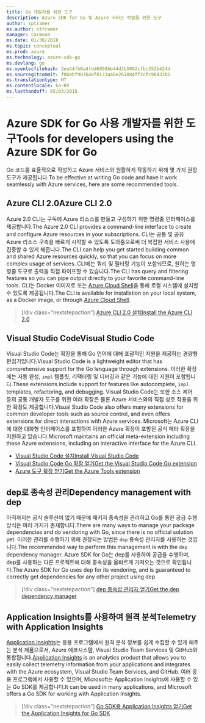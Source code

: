 ```yaml
---
title: Go 개발자를 위한 도구
description: Azure SDK for Go 및 Azure 서비스 작업을 위한 도구
author: sptramer
ms.author: sttramer
manager: carmonm
ms.date: 01/30/2018
ms.topic: conceptual
ms.prod: azure
ms.technology: azure-sdk-go
ms.devlang: go
ms.openlocfilehash: 2ea44fb8a4fdd6098bb44d3b5092cfbc352b424d
ms.sourcegitcommit: f08abf902b48f8173aa6e261084ff2cfc9043305
ms.translationtype: HT
ms.contentlocale: ko-KR
ms.lasthandoff: 05/03/2018
---
```

# <a name="tools-for-developers-using-the-azure-sdk-for-go"></a><span data-ttu-id="fa87d-103">Azure SDK for Go 사용 개발자를 위한 도구</span><span class="sxs-lookup"><span data-stu-id="fa87d-103">Tools for developers using the Azure SDK for Go</span></span>

<span data-ttu-id="fa87d-104">Go 코드를 효율적으로 작성하고 Azure 서비스와 원활하게 작동하기 위해 몇 가지 권장 도구가 제공됩니다.</span><span class="sxs-lookup"><span data-stu-id="fa87d-104">To be effective at writing Go code and have it work seamlessly with Azure services, here are some recommended tools.</span></span>

## <a name="azure-cli-20"></a><span data-ttu-id="fa87d-105">Azure CLI 2.0</span><span class="sxs-lookup"><span data-stu-id="fa87d-105">Azure CLI 2.0</span></span>

<span data-ttu-id="fa87d-106">Azure 2.0 CLI는 구독에 Azure 리소스를 만들고 구성하기 위한 명령줄 인터페이스를 제공합니다.</span><span class="sxs-lookup"><span data-stu-id="fa87d-106">The Azure 2.0 CLI provides a command-line interface to create and configure Azure resources in your subscriptions.</span></span> <span data-ttu-id="fa87d-107">CLI는 공통 및 공유 Azure 리소스 구축을 빠르게 시작할 수 있도록 도와줌으로써 더 복잡한 서비스 사용에 집중할 수 있게 해줍니다.</span><span class="sxs-lookup"><span data-stu-id="fa87d-107">The CLI can help you get started building common and shared Azure resources quickly, so that you can focus on more complex usage of services.</span></span> <span data-ttu-id="fa87d-108">CLI에는 쿼리 및 필터링 기능이 포함되므로, 원하는 명령줄 도구로 출력을 직접 파이프할 수 있습니다.</span><span class="sxs-lookup"><span data-stu-id="fa87d-108">The CLI has query and filtering features so you can pipe output directly to your favorite command-line tools.</span></span> <span data-ttu-id="fa87d-109">CLI는 Docker 이미지로 또는 [Azure Cloud Shell](https://docs.microsoft.com/en-us/azure/cloud-shell/overview)을 통해 로컬 시스템에 설치할 수 있도록 제공됩니다.</span><span class="sxs-lookup"><span data-stu-id="fa87d-109">The CLI is available for installation on your local system, as a Docker image, or through [Azure Cloud Shell](https://docs.microsoft.com/en-us/azure/cloud-shell/overview).</span></span>

> [!div class="nextstepaction"]
> [<span data-ttu-id="fa87d-110">Azure CLI 2.0 설치</span><span class="sxs-lookup"><span data-stu-id="fa87d-110">Install the Azure CLI 2.0</span></span>](/cli/azure/install-azure-cli)

## <a name="visual-studio-code"></a><span data-ttu-id="fa87d-111">Visual Studio Code</span><span class="sxs-lookup"><span data-stu-id="fa87d-111">Visual Studio Code</span></span>

<span data-ttu-id="fa87d-112">Visual Studio Code는 확장을 통해 Go 언어에 대해 포괄적인 지원을 제공하는 경량형 편집기입니다.</span><span class="sxs-lookup"><span data-stu-id="fa87d-112">Visual Studio Code is a lightweight editor that has comprehensive support for the Go language through extensions.</span></span> <span data-ttu-id="fa87d-113">이러한 확장에는 자동 완성, `impl` 템플릿, 리팩터링 및 디버깅과 같은 기능에 대한 지원이 포함됩니다.</span><span class="sxs-lookup"><span data-stu-id="fa87d-113">These extensions include support for features like autocomplete, `impl` templates, refactoring, and debugging.</span></span> <span data-ttu-id="fa87d-114">Visual Studio Code는 또한 소스 제어 등의 공통 개발자 도구를 위한 여러 확장은 물론 Azure 서비스와의 직접 상호 작용을 위한 확장도 제공합니다.</span><span class="sxs-lookup"><span data-stu-id="fa87d-114">Visual Studio Code also offers many extensions for common developer tools such as source control, and even offers extensions for direct interactions with Azure services.</span></span> <span data-ttu-id="fa87d-115">Microsoft는 Azure CLI에 대한 대화형 인터페이스를 포함하여 이러한 Azure 확장이 포함된 공식 메타 확장을 지원하고 있습니다.</span><span class="sxs-lookup"><span data-stu-id="fa87d-115">Microsoft maintains an official meta-extension including these Azure extensions, including an interactive interface for the Azure CLI.</span></span>

* [<span data-ttu-id="fa87d-116">Visual Studio Code 설치</span><span class="sxs-lookup"><span data-stu-id="fa87d-116">Install Visual Studio Code</span></span>](https://code.visualstudio.com/Download)
* [<span data-ttu-id="fa87d-117">Visual Studio Code Go 확장 얻기</span><span class="sxs-lookup"><span data-stu-id="fa87d-117">Get the Visual Studio Code Go extension</span></span>](https://code.visualstudio.com/docs/languages/go)
* [<span data-ttu-id="fa87d-118">Azure 도구 확장 얻기</span><span class="sxs-lookup"><span data-stu-id="fa87d-118">Get the Azure Tools extension</span></span>](https://marketplace.visualstudio.com/items?itemName=ms-vscode.vscode-azureextensionpack)

## <a name="dependency-management-with-dep"></a><span data-ttu-id="fa87d-119">dep로 종속성 관리</span><span class="sxs-lookup"><span data-stu-id="fa87d-119">Dependency management with dep</span></span>

<span data-ttu-id="fa87d-120">아직까지는 공식 솔루션이 없기 때문에 패키지 종속성을 관리하고 Go를 통한 공급 수행 방식은 여러 가지가 존재합니다.</span><span class="sxs-lookup"><span data-stu-id="fa87d-120">There are many ways to manage your package dependencies and do vendoring with Go, since there is no official solution yet.</span></span> <span data-ttu-id="fa87d-121">이러한 관리를 수행하기 위해 권장되는 방법은 `dep` 종속성 관리자를 사용하는 것입니다.</span><span class="sxs-lookup"><span data-stu-id="fa87d-121">The recommended way to perform this management is with the `dep` dependency manager.</span></span> <span data-ttu-id="fa87d-122">Azure SDK for Go는 dep를 사용하여 공급을 수행하며, dep를 사용하는 다른 프로젝트에 대해 종속성을 올바르게 가져오는 것으로 확인됩니다.</span><span class="sxs-lookup"><span data-stu-id="fa87d-122">The Azure SDK for Go uses dep for its vendoring, and is guaranteed to correctly get dependencies for any other project using dep.</span></span>

> [!div class="nextstepaction"]
> [<span data-ttu-id="fa87d-123">dep 종속성 관리자 얻기</span><span class="sxs-lookup"><span data-stu-id="fa87d-123">Get the dep dependency manager</span></span>](https://github.com/tools/godep)

## <a name="telemetry-with-application-insights"></a><span data-ttu-id="fa87d-124">Application Insights를 사용하여 원격 분석</span><span class="sxs-lookup"><span data-stu-id="fa87d-124">Telemetry with Application Insights</span></span>

<span data-ttu-id="fa87d-125">[Application Insights](https://azure.microsoft.com/en-us/services/application-insights/)는 응용 프로그램에서 원격 분석 정보를 쉽게 수집할 수 있게 해주는 분석 제품으로서, Azure 에코시스템, Visual Studio Team Services 및 GitHub와 통합됩니다.</span><span class="sxs-lookup"><span data-stu-id="fa87d-125">[Application Insights](https://azure.microsoft.com/en-us/services/application-insights/) is an analytics product that allows you to easily collect telemetry information from your applications and integrates with the Azure ecosystem, Visual Studio Team Services, and GitHub.</span></span> <span data-ttu-id="fa87d-126">여러 응용 프로그램에서 사용할 수 있으며, Microsoft는 Application Insights에 사용할 수 있는 Go SDK를 제공합니다.</span><span class="sxs-lookup"><span data-stu-id="fa87d-126">It can be used in many applications, and Microsoft offers a Go SDK for working with Application Insights.</span></span>

> [!div class="nextstepaction"]
> [<span data-ttu-id="fa87d-127">Go SDK용 Application Insights 얻기</span><span class="sxs-lookup"><span data-stu-id="fa87d-127">Get the Application Insights for Go SDK</span></span>](https://github.com/Microsoft/ApplicationInsights-Go) 
